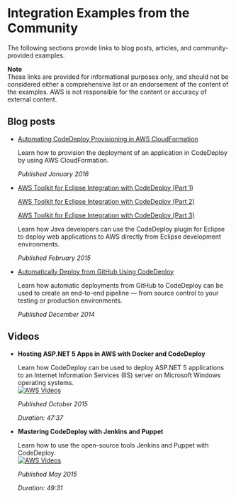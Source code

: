 # Integration Examples from the Community<a name="integrations-community"></a>

The following sections provide links to blog posts, articles, and community\-provided examples\.

**Note**  
These links are provided for informational purposes only, and should not be considered either a comprehensive list or an endorsement of the content of the examples\. AWS is not responsible for the content or accuracy of external content\. 

## Blog posts<a name="integrations-community-blogposts"></a>
+ [Automating CodeDeploy Provisioning in AWS CloudFormation](http://www.stelligent.com/cloud/automating-aws-codedeploy-provisioning-in-cloudformation/)

  Learn how to provision the deployment of an application in CodeDeploy by using AWS CloudFormation\.

  *Published January 2016*
+ [AWS Toolkit for Eclipse Integration with CodeDeploy \(Part 1\)](http://aws.amazon.com/blogs/developer/aws-toolkit-for-eclipse-integration-with-aws-codedeploy-part-1/)

  [AWS Toolkit for Eclipse Integration with CodeDeploy \(Part 2\)](http://aws.amazon.com/blogs/developer/aws-toolkit-for-eclipse-integration-with-aws-codedeploy-part-2/)

  [AWS Toolkit for Eclipse Integration with CodeDeploy \(Part 3\)](http://aws.amazon.com/blogs/developer/aws-toolkit-for-eclipse-integration-with-aws-codedeploy-part-3/)

  Learn how Java developers can use the CodeDeploy plugin for Eclipse to deploy web applications to AWS directly from Eclipse development environments\.

  *Published February 2015*
+ [Automatically Deploy from GitHub Using CodeDeploy](http://aws.amazon.com/blogs/devops/automatically-deploy-from-github-using-aws-codedeploy/)

  Learn how automatic deployments from GitHub to CodeDeploy can be used to create an end\-to\-end pipeline — from source control to your testing or production environments\. 

  *Published December 2014*

## Videos<a name="integrations-community-videos"></a>
+ **Hosting ASP\.NET 5 Apps in AWS with Docker and CodeDeploy**

  Learn how CodeDeploy can be used to deploy ASP\.NET 5 applications to an Internet Information Services \(IIS\) server on Microsoft Windows operating systems\.   
[![AWS Videos](http://img.youtube.com/vi/VWk9UjDmLZw/0.jpg)](http://www.youtube.com/watch?v=VWk9UjDmLZw)

  *Published October 2015*

  *Duration: 47:37*
+ **Mastering CodeDeploy with Jenkins and Puppet**

  Learn how to use the open\-source tools Jenkins and Puppet with CodeDeploy\.  
[![AWS Videos](http://img.youtube.com/vi/ugpfW-avo-c/0.jpg)](http://www.youtube.com/watch?v=ugpfW-avo-c)

  *Published May 2015*

  *Duration: 49:31*